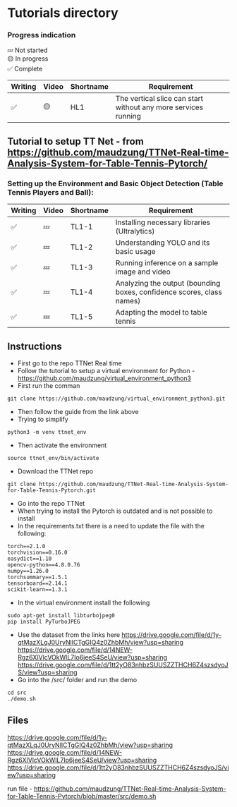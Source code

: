 # Tutorials directory
### Progress indication
💤 Not started  
🟡 In progress  
✅ Complete  

| Writing | Video | Shortname | Requirement |
|---|---|---|---|
| ✅ | 🟡 | HL1 | The vertical slice can start without any more services running |

## Tutorial to setup TT Net - from https://github.com/maudzung/TTNet-Real-time-Analysis-System-for-Table-Tennis-Pytorch/
### Setting up the Environment and Basic Object Detection (Table Tennis Players and Ball):
| Writing | Video | Shortname | Requirement |
|---|---|---|---|
| ✅ | 💤 | TL1-1 | Installing necessary libraries (Ultralytics) |
| ✅ | 💤 | TL1-2 | Understanding YOLO and its basic usage |
| ✅ | 💤 | TL1-3 | Running inference on a sample image and video |
| ✅ | 💤 | TL1-4 | Analyzing the output (bounding boxes, confidence scores, class names)  |
| ✅ | 💤 | TL1-5 | Adapting the model to table tennis |

## Instructions
- First go to the repo TTNet Real time
- Follow the tutorial to setup a virtual environment for Python - https://github.com/maudzung/virtual_environment_python3
- First run the comman
```
git clone https://github.com/maudzung/virtual_environment_python3.git
```
- Then follow the guide from the link above
- Trying to simplify
```
python3 -m venv ttnet_env
```
- Then activate the environment
```
source ttnet_env/bin/activate
```
- Download the TTNet repo
```
git clone https://github.com/maudzung/TTNet-Real-time-Analysis-System-for-Table-Tennis-Pytorch.git
```
- Go into the repo TTNet
- When trying to install the Pytorch is outdated and is not possible to install
- In the requirements.txt there is a need to update the file with the following: 
```
torch==2.1.0
torchvision==0.16.0
easydict==1.10
opencv-python==4.8.0.76
numpy==1.26.0
torchsummary==1.5.1
tensorboard==2.14.1
scikit-learn==1.3.1
```
- In the virtual environment install the following
```
sudo apt-get install libturbojpeg0
pip install PyTurboJPEG
```
- Use the dataset from the links here
https://drive.google.com/file/d/1y-qtMazXLqJ0UryNlICTgGIQ4z0ZhbMh/view?usp=sharing  
https://drive.google.com/file/d/14NEW-Rgz6XlVlcVOkWlL7Io6jeeS4SeU/view?usp=sharing  
https://drive.google.com/file/d/1tt2yO83nhbzSUUSZZTHCH6Z4szsdyoJS/view?usp=sharing
- Go into the /src/ folder and run the demo
```
cd src
./demo.sh
```


## Files
https://drive.google.com/file/d/1y-qtMazXLqJ0UryNlICTgGIQ4z0ZhbMh/view?usp=sharing  
https://drive.google.com/file/d/14NEW-Rgz6XlVlcVOkWlL7Io6jeeS4SeU/view?usp=sharing  
https://drive.google.com/file/d/1tt2yO83nhbzSUUSZZTHCH6Z4szsdyoJS/view?usp=sharing  
  
run file - https://github.com/maudzung/TTNet-Real-time-Analysis-System-for-Table-Tennis-Pytorch/blob/master/src/demo.sh

